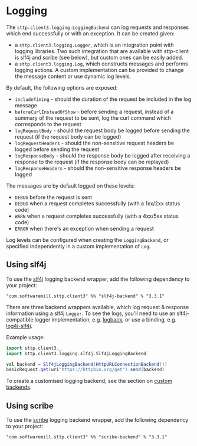 # Logging 

The `sttp.client3.logging.LoggingBackend` can log requests and responses which end successfully or with an exception. It can be created given:

* a `sttp.client3.logging.Logger`, which is an integration point with logging libraries. Two such integration that are available with sttp-client is slf4j and scribe (see below), but custom ones can be easily added.
* a `sttp.client3.logging.Log`, which constructs messages and performs logging actions. A custom implementation can be provided to change the message content or use dynamic log levels.

By default, the following options are exposed:

* `includeTiming` - should the duration of the request be included in the log message
* `beforeCurlInsteadOfShow` - before sending a request, instead of a summary of the request to be sent, log the curl command which corresponds to the request
* `logRequestBody` - should the request body be logged before sending the request (if the request body can be logged)
* `logRequestHeaders` - should the non-sensitive request headers be logged before sending the request 
* `logResponseBody` - should the response body be logged after receiving a response to the request (if the response body can be replayed)  
* `logResponseHeaders` - should the non-sensitive response headers be logged  

The messages are by default logged on these levels:

* `DEBUG` before the request is sent
* `DEBUG` when a request completes successfully (with a 1xx/2xx status code)
* `WARN` when a request completes successfully (with a 4xx/5xx status code)
* `ERROR` when there's an exception when sending a request

Log levels can be configured when creating the `LoggingBackend`, or specified independently in a custom implementation of `Log`.

## Using slf4j

To use the [slf4j](http://www.slf4j.org) logging backend wrapper, add the following dependency to your project:

```
"com.softwaremill.sttp.client3" %% "slf4j-backend" % "3.3.1"
``` 

There are three backend wrappers available, which log request & response information using a slf4j `Logger`. To see the logs, you'll need to use an slf4j-compatible logger implementation, e.g.  [logback](http://logback.qos.ch), or use a binding, e.g. [log4j-slf4j](https://logging.apache.org/log4j/2.0/log4j-slf4j-impl/index.html).

Example usage:

```scala
import sttp.client3._
import sttp.client3.logging.slf4j.Slf4jLoggingBackend

val backend = Slf4jLoggingBackend(HttpURLConnectionBackend())
basicRequest.get(uri"https://httpbin.org/get").send(backend)
```

To create a customised logging backend, see the section on [custom backends](custom.md).

## Using scribe

To use the [scribe](https://github.com/outr/scribe) logging backend wrapper, add the following dependency to your project:

```
"com.softwaremill.sttp.client3" %% "scribe-backend" % "3.3.1"
``` 